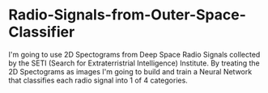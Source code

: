# Radio-Signals-from-Outer-Space-Classifier
I'm going to use 2D Spectograms from Deep Space Radio Signals collected by the SETI (Search for Extraterristrial Intelligence) Institute. By treating the 2D Spectograms as images I'm going to build and train a Neural Network that classifies each radio signal into 1 of 4 categories.
